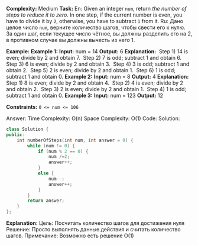 **Complexity:** Medium
**Task:**
	En: Given an integer `num`, return _the number of steps to reduce it to zero_.
	In one step, if the current number is even, you have to divide it by `2`, otherwise, you have to subtract `1` from it.
	Ru: Дано целое число `num`, верните количество шагов, чтобы свести его к нулю.
	За один шаг, если текущее число чётное, вы должны разделить его на 2, в противном случае вы должны вычесть из него 1.
	
**Example:**
	**Example 1:**
		**Input:** num = 14
		**Output:** 6
		**Explanation:** 
		Step 1) 14 is even; divide by 2 and obtain 7. 
		Step 2) 7 is odd; subtract 1 and obtain 6.
		Step 3) 6 is even; divide by 2 and obtain 3. 
		Step 4) 3 is odd; subtract 1 and obtain 2. 
		Step 5) 2 is even; divide by 2 and obtain 1. 
		Step 6) 1 is odd; subtract 1 and obtain 0.
	**Example 2:**
		**Input:** num = 8
		**Output:** 4
		**Explanation:** 
		Step 1) 8 is even; divide by 2 and obtain 4. 
		Step 2) 4 is even; divide by 2 and obtain 2. 
		Step 3) 2 is even; divide by 2 and obtain 1. 
		Step 4) 1 is odd; subtract 1 and obtain 0.
	**Example 3:**
		**Input:** num = 123
		**Output:** 12

**Constraints:**
	`0 <= num <= 106`
	
Answer:
	Time Complexity: O(n)
	Space Complexity: O(1)
Code:
Solution:
```cpp
class Solution {
public:
    int numberOfSteps(int num, int answer = 0) {
        while (num != 0) {
            if (num % 2 == 0) {
                num /=2;
                answer++;
            }
            else {
                num--;
                answer++;
            }
        }
        return answer;
    }
};
```
**Explanation:**
	Цель: Посчитать количество шагов для достижения нуля
	Решение: Просто выполнять данные действия и считать количество шагов.
	Примечание: Возможно есть решение O(1)